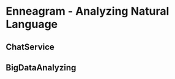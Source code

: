 Enneagram - Analyzing Natural Language
============================

ChatService
----------------

BigDataAnalyzing
----------------

